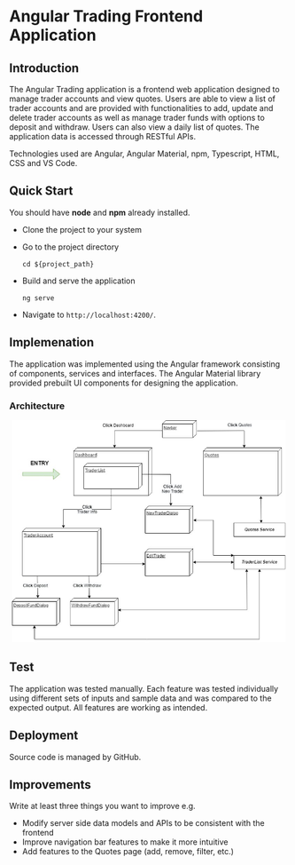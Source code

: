 # Angular Trading Frontend Application

## Introduction
The Angular Trading application is a frontend web application designed to manage trader accounts and view quotes. Users are able to view a list of trader accounts and are provided with functionalities to add, update and delete trader accounts as well as manage trader funds with options to deposit and withdraw. Users can also view a daily list of quotes. The application data is accessed through RESTful APIs. 

Technologies used are Angular, Angular Material, npm, Typescript, HTML, CSS and VS Code.

## Quick Start
You should have **node** and **npm** already installed.
- Clone the project to your system

- Go to the project directory
    ```
    cd ${project_path}
    ```

- Build and serve the application
    ```
    ng serve
    ```
- Navigate to `http://localhost:4200/`.

## Implemenation
The application was implemented using the Angular framework consisting of components, services and interfaces. The Angular Material library provided prebuilt UI components for designing the application.

### Architecture
<p align="center">
  <img src="./assets/architecture.jpg" height="400">
</p>

## Test
The application was tested manually. Each feature was tested individually using different sets of inputs and sample data and was compared to the expected output. All features are working as intended.

## Deployment
Source code is managed by GitHub.

## Improvements
Write at least three things you want to improve 
e.g. 
- Modify server side data models and APIs to be consistent with the frontend
- Improve navigation bar features to make it more intuitive
- Add features to the Quotes page (add, remove, filter, etc.)